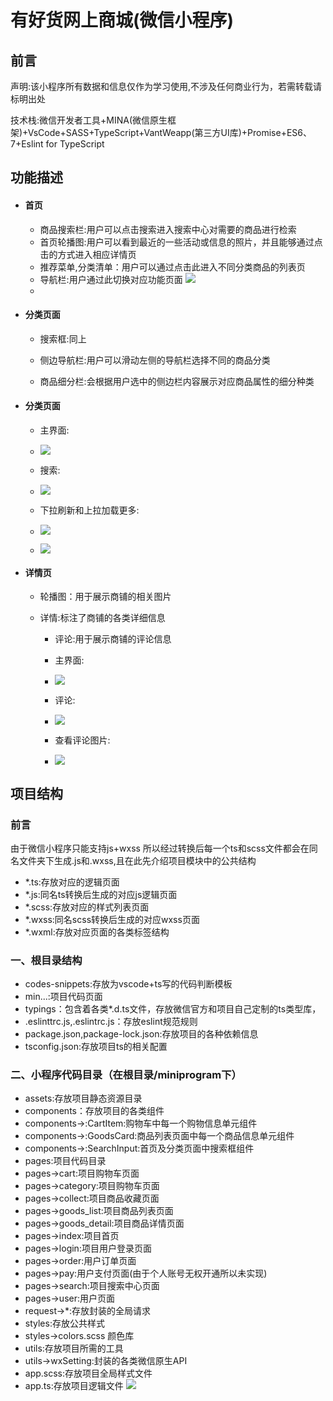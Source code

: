 

# 有好货网上商城(微信小程序)

## 前言

声明:该小程序所有数据和信息仅作为学习使用,不涉及任何商业行为，若需转载请标明出处

技术栈:微信开发者工具+MINA(微信原生框架)+VsCode+SASS+TypeScript+VantWeapp(第三方UI库)+Promise+ES6、7+Eslint for TypeScript

## 功能描述

- #### 首页
  - 商品搜索栏:用户可以点击搜索进入搜索中心对需要的商品进行检索
  - 首页轮播图:用户可以看到最近的一些活动或信息的照片，并且能够通过点击的方式进入相应详情页
  - 推荐菜单,分类清单：用户可以通过点击此进入不同分类商品的列表页
  - 导航栏:用户通过此切换对应功能页面
    ![](/readmeImage/home.jpg)
  - 

- #### 分类页面

  - 搜索框:同上

  - 侧边导航栏:用户可以滑动左侧的导航栏选择不同的商品分类
  - 商品细分栏:会根据用户选中的侧边栏内容展示对应商品属性的细分种类
- #### 分类页面	
  - 主界面:
  
  - ![](/readmeImage/list.jpg)

  - 搜索:
  
   - ![](/readmeImage/search.jpg)

    

  - 下拉刷新和上拉加载更多:
  
  - ![](/readmeImage/refresh.jpg)
  	
  	
  	

  - ![](/readmeImage/loading.jpg)

- #### 详情页

  - 轮播图：用于展示商铺的相关图片
  
  - 详情:标注了商铺的各类详细信息
  
	- 评论:用于展示商铺的评论信息
  
	- 主界面:
   	- ![](/readmeImage/detail.jpg)
	
	  
	
	- 评论:
	- ![](/readmeImage/comments.jpg)
	
	  
	
	- 查看评论图片:
	- ![](/readmeImage/comments_image.jpg)
	

## 项目结构
### 前言 
  由于微信小程序只能支持js+wxss 所以经过转换后每一个ts和scss文件都会在同名文件夹下生成.js和.wxss,且在此先介绍项目模块中的公共结构
   - \*.ts:存放对应的逻辑页面 
   - \*.js:同名ts转换后生成的对应js逻辑页面
   - \*.scss:存放对应的样式列表页面 
   - \*.wxss:同名scss转换后生成的对应wxss页面
   - \*.wxml:存放对应页面的各类标签结构
### 一、根目录结构
- codes-snippets:存放为vscode+ts写的代码判断模板
- min...:项目代码页面
- typings：包含着各类*.d.ts文件，存放微信官方和项目自己定制的ts类型库，
- .eslinttrc.js,.eslintrc.js：存放eslint规范规则
- package.json,package-lock.json:存放项目的各种依赖信息
- tsconfig.json:存放项目ts的相关配置
### 二、小程序代码目录（在根目录/miniprogram下）
- assets:存放项目静态资源目录
- components：存放项目的各类组件
- components->:CartItem:购物车中每一个购物信息单元组件
- components->:GoodsCard:商品列表页面中每一个商品信息单元组件
- components->:SearchInput:首页及分类页面中搜索框组件
- pages:项目代码目录
- pages->cart:项目购物车页面
- pages->category:项目购物车页面
- pages->collect:项目商品收藏页面
- pages->goods_list:项目商品列表页面
- pages->goods_detail:项目商品详情页面
- pages->index:项目首页
- pages->login:项目用户登录页面
- pages->order:用户订单页面
- pages->pay:用户支付页面(由于个人账号无权开通所以未实现)
- pages->search:项目搜索中心页面
- pages->user:用户页面
- request->\*:存放封装的全局请求
- styles:存放公共样式
- styles->colors.scss 颜色库
- utils:存放项目所需的工具
- utils->wxSetting:封装的各类微信原生API
- app.scss:存放项目全局样式文件
- app.ts:存放项目逻辑文件
![](/readmeImage/object.jpg)

